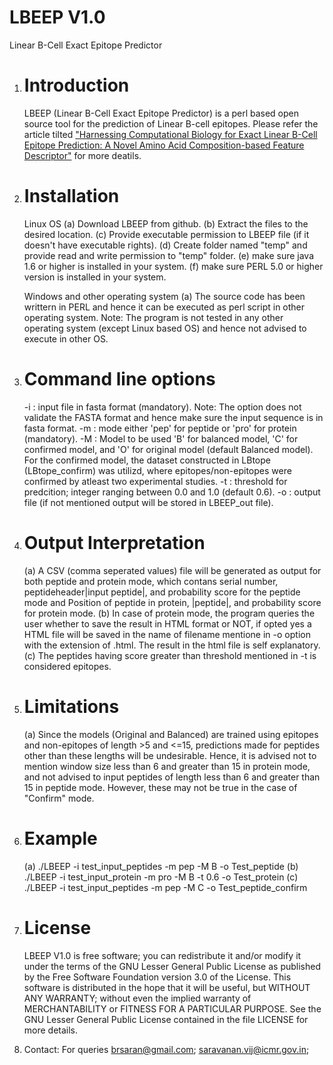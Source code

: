 # LBEEP V1.0
Linear B-Cell Exact Epitope Predictor

1. Introduction
   =============
   LBEEP (Linear B-Cell Exact Epitope Predictor) is a perl based open source tool for the prediction of Linear B-cell epitopes.
   Please refer the article tilted ["Harnessing Computational Biology for Exact Linear B-Cell Epitope Prediction: A Novel Amino Acid Composition-based Feature Descriptor"](http://online.liebertpub.com/doi/abs/10.1089/omi.2015.0095) for more deatils.

2. Installation
   ============
   Linux OS
   (a) Download LBEEP from github.
   (b) Extract the files to the desired location.
   (c) Provide executable permission to LBEEP file (if it doesn't have executable rights).
   (d) Create folder named "temp" and provide read and write permission to "temp" folder.
   (e) make sure java 1.6 or higher is installed in your system.
   (f) make sure PERL 5.0 or higher version is installed in your system.
   
   Windows and other operating system
   (a) The source code has been writtern in PERL and hence it can be executed as perl script in other operating system. Note: The program is not tested in any other operating system (except Linux based OS) and hence not advised to execute in other OS.

3. Command line options
   ====================
   
   -i : input file in fasta format (mandatory). 
        Note: The option does not validate the FASTA format and hence make sure the input sequence is in fasta format.
   -m : mode either 'pep' for peptide or 'pro' for protein  (mandatory).
   -M : Model to be used 'B' for balanced model, 'C' for confirmed model, and 'O' for original model (default Balanced model).
	For the confirmed model, the dataset constructed in LBtope (LBtope_confirm) was utilizd, where epitopes/non-epitopes were confirmed 		by atleast two experimental studies.
   -t : threshold for predcition; integer ranging between 0.0 and 1.0 (default 0.6).
   -o : output file (if not mentioned output will be stored in LBEEP_out file).

4. Output Interpretation          
   =====================
   
   (a) A CSV (comma seperated values) file will be generated as output for both peptide and protein mode, which contans serial number, peptideheader|input peptide|, and probability score for the peptide mode and Position of peptide in protein, |peptide|, and probability score for protein mode.
   (b) In case of protein mode, the program queries the user whether to save the result in HTML format or NOT, if opted yes a HTML file will be saved in the name of filename mentione in -o option with the extension of .html. The result in the html file is self explanatory.
   (c) The peptides having score greater than threshold mentioned in -t is considered epitopes.

5. Limitations
   ============
   
   (a) Since the models (Original and Balanced) are trained using epitopes and non-epitopes of length >5 and <=15, predictions made for peptides other than these lengths will be undesirable. Hence, it is advised not to mention window size less than 6 and greater than 15 in protein mode, and not advised to input peptides of length less than 6 and greater than 15 in peptide mode. However, these may not be true in the case of "Confirm" mode.

6. Example
   =======
   (a) ./LBEEP -i test_input_peptides -m pep -M B -o Test_peptide 
   (b) ./LBEEP -i test_input_protein -m pro -M B -t 0.6 -o Test_protein
   (c) ./LBEEP -i test_input_peptides -m pep -M C -o Test_peptide_confirm
 	
7. License
   =======
   LBEEP V1.0 is free software; you can redistribute it and/or modify it under the terms of the GNU Lesser General Public License as published by the Free Software Foundation version 3.0 of the License.
   This software is distributed in the hope that it will be useful, but WITHOUT ANY WARRANTY; without even the implied warranty of MERCHANTABILITY or FITNESS FOR A PARTICULAR PURPOSE. See the GNU Lesser General Public License contained in the file LICENSE for more details.
   
5. Contact: For queries brsaran@gmail.com; saravanan.vij@icmr.gov.in;
